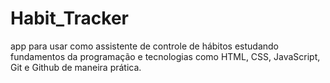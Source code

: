 # Habit_Tracker
 app para usar como assistente de controle de hábitos estudando fundamentos da programação e tecnologias como HTML, CSS, JavaScript, Git e Github de maneira prática.
